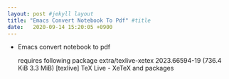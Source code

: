 ```yaml
---
layout: post #jekyll layout
title: "Emacs Convert Notebook To Pdf" #title 
date:   2020-09-14 15:20:05 +0900                 
---
```


-   Emacs convert notebook to pdf

    requires following package 
    extra/texlive-xetex 2023.66594-19 (736.4 KiB 3.3 MiB) [texlive] 
       TeX Live - XeTeX and packages

